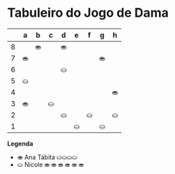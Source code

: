 # Tabuleiro do Jogo de Dama

|   | a | b | c | d | e | f | g | h |
|---|---|---|---|---|---|---|---|---|
| 8 |   | ⛂ |   | ⛂ |   |  |   |  |
| 7 | ⛂ |   |   |   |  |   |  ⛂ |   |
| 6 |   |   |   | ⛀ |   |  |   |   |
| 5 | ⛀ |   |   |   |   |   |   |   |
| 4 |   |   |   |    |   |   |   | ⛂ |
| 3 | ⛂  |   | ⛀ |    |   |   |   |   |
| 2 |    |   |   | ⛀ |   | ⛀ |   | ⛀ |
| 1 |   |   |   |   | ⛀ |   | ⛀ |   |

**Legenda**

- ⛂  Ana Tábita ⛀⛀⛀⛀
- ⛀  Nicole ⛂ ⛂ ⛂ ⛂ ⛂ ⛂